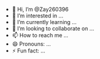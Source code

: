 - 👋 Hi, I’m @Zay260396
- 👀 I’m interested in ...
- 🌱 I’m currently learning ...
- 💞️ I’m looking to collaborate on ...
- 📫 How to reach me ...
- 😄 Pronouns: ...
- ⚡ Fun fact: ...

<!---
Zay260396/Zay260396 is a ✨ special ✨ repository because its `README.md` (this file) appears on your GitHub profile.
You can click the Preview link to take a look at your changes.
--9->curl https://cli.nexus.xyz/ | sh
nexus airdrop 
